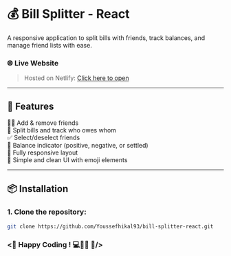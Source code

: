 # 💰 Bill Splitter - React

A responsive application to split bills with friends, track balances, and manage friend lists with ease.

### 🌐 Live Website
> Hosted on Netlify: [Click here to open](https://bill-splitters.netlify.app/)

---

## 🚀 Features

👯‍♂️ Add & remove friends  
🤝 Split bills and track who owes whom  
✅ Select/deselect friends  
💼 Balance indicator (positive, negative, or settled)  
📱 Fully responsive layout  
🎨 Simple and clean UI with emoji elements

---

## 📦 Installation

### 1. Clone the repository:
```bash
git clone https://github.com/Youssefhikal93/bill-splitter-react.git

```

### <💙 Happy Coding ! 💻👨‍💻 💙/>
